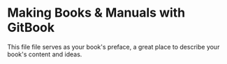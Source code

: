 # Making Books & Manuals with GitBook

This file file serves as your book's preface, a great place to describe your book's content and ideas.

